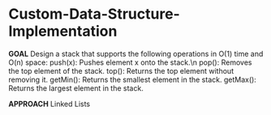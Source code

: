 # Custom-Data-Structure-Implementation

**GOAL**
 Design a stack that supports the following operations in O(1) time and O(n) space:
 push(x): Pushes element x onto the stack.\n pop(): Removes the top element of the stack.
 top(): Returns the top element without removing it.
 getMin(): Returns the smallest element in the stack.
 getMax(): Returns the largest element in the stack.

**APPROACH**
 Linked Lists
